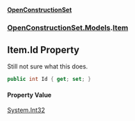 #### [OpenConstructionSet](index 'index')
### [OpenConstructionSet.Models](index#OpenConstructionSet_Models 'OpenConstructionSet.Models').[Item](Z9pYmp3jhG_PhNCQ0nlOeg 'OpenConstructionSet.Models.Item')
## Item.Id Property
Still not sure what this does.  
```csharp
public int Id { get; set; }
```
#### Property Value
[System.Int32](https://docs.microsoft.com/en-us/dotnet/api/System.Int32 'System.Int32')
